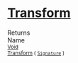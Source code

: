 # [Transform](./AddVector-100663611.md)


Returns<img width=500/>Name
<br>
<sub>[Void](https://docs.microsoft.com/en-us/dotnet/api/System.Void)</sub><img width=500/><sub>[Transform](./AddVector-100663611.md) ( [`Signature`](./../../Signature.md) )</sub><br>


